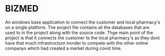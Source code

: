 # BIZMED
An windows base application to connect the customer and local pharmacy's on a single platform.
The project file contains all the databases that are used to in the project along with the source code.
Thge main point of the project is that it connects the customer to the local pharmacy's as they dont have that much infrastructure inorder to compete with the other online companys which had created a market during covid time.
